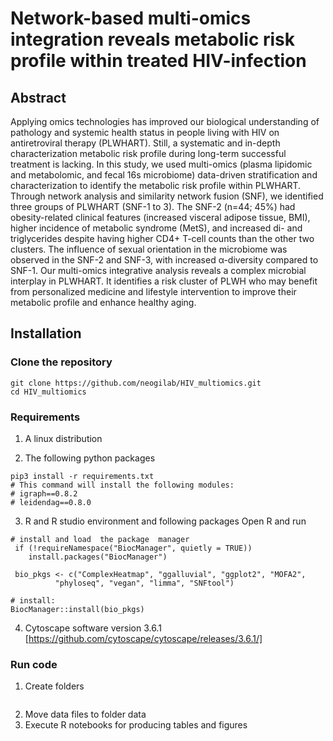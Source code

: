 # Network-based multi-omics integration reveals metabolic risk profile within treated HIV-infection 

## Abstract

Applying omics technologies has improved our biological understanding of pathology and systemic health status in people living with HIV on antiretroviral therapy (PLWHART). Still, a systematic and in-depth characterization metabolic risk profile during long-term successful treatment is lacking. In this study, we used multi-omics (plasma lipidomic and metabolomic, and fecal 16s microbiome) data-driven stratification and characterization to identify the metabolic risk profile within PLWHART. Through network analysis and similarity network fusion (SNF), we identified three groups of PLWHART (SNF-1 to 3). The SNF-2 (n=44; 45%) had obesity-related clinical features (increased visceral adipose tissue, BMI), higher incidence of metabolic syndrome (MetS), and increased di- and triglycerides despite having higher CD4+ T-cell counts than the other two clusters. The influence of sexual orientation in the microbiome was observed in the SNF-2 and SNF-3, with increased α-diversity compared to SNF-1. Our multi-omics integrative analysis reveals a complex microbial interplay in PLWHART. It identifies a risk cluster of PLWH who may benefit from personalized medicine and lifestyle intervention to improve their metabolic profile and enhance healthy aging. 

## Installation

### Clone the repository
```
git clone https://github.com/neogilab/HIV_multiomics.git
cd HIV_multiomics
```

### Requirements

1. A linux distribution

2. The following python packages

```
pip3 install -r requirements.txt
# This command will install the following modules:
# igraph==0.8.2
# leidendag==0.8.0
```
3. R and R studio environment and following packages
Open R and run
```
# install and load  the package  manager
 if (!requireNamespace("BiocManager", quietly = TRUE))
    install.packages("BiocManager")
    
 bio_pkgs <- c("ComplexHeatmap", "ggalluvial", "ggplot2", "MOFA2", 
          "phyloseq", "vegan", "limma", "SNFtool")

# install:
BiocManager::install(bio_pkgs)
```

4. Cytoscape software version 3.6.1
[https://github.com/cytoscape/cytoscape/releases/3.6.1/]

### Run code

1) Create folders
```
```
2) Move data files to folder data
3) Execute R notebooks for producing tables and figures
